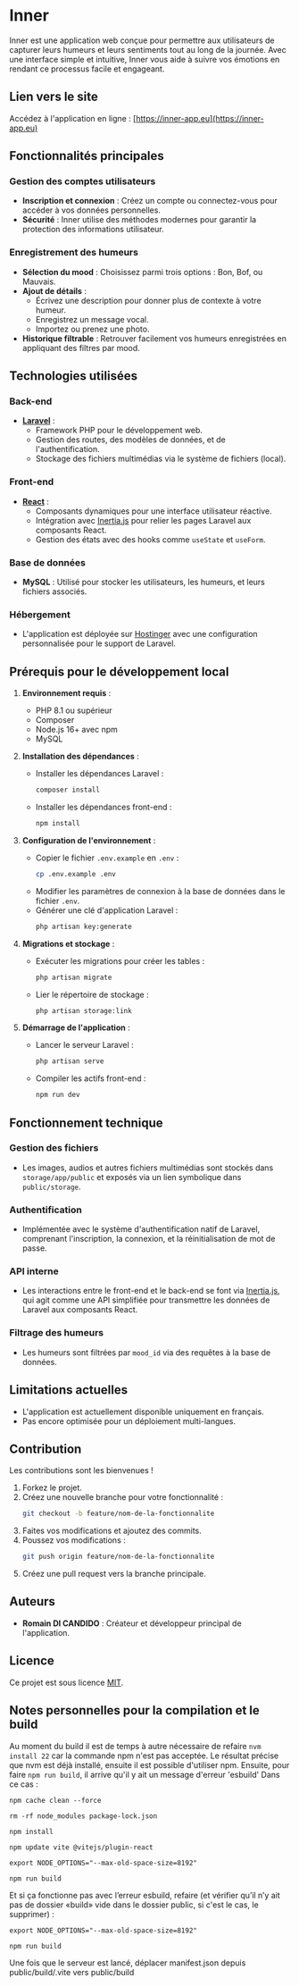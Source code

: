 # Inner

Inner est une application web conçue pour permettre aux utilisateurs de capturer leurs humeurs et leurs sentiments tout au long de la journée. Avec une interface simple et intuitive, Inner vous aide à suivre vos émotions en rendant ce processus facile et engageant.

## Lien vers le site

Accédez à l'application en ligne : [https://inner-app.eu](https://inner-app.eu)

## Fonctionnalités principales

### Gestion des comptes utilisateurs
- **Inscription et connexion** : Créez un compte ou connectez-vous pour accéder à vos données personnelles.
- **Sécurité** : Inner utilise des méthodes modernes pour garantir la protection des informations utilisateur.

### Enregistrement des humeurs
- **Sélection du mood** : Choisissez parmi trois options : Bon, Bof, ou Mauvais.
- **Ajout de détails** :
  - Écrivez une description pour donner plus de contexte à votre humeur.
  - Enregistrez un message vocal.
  - Importez ou prenez une photo.
- **Historique filtrable** : Retrouver facilement vos humeurs enregistrées en appliquant des filtres par mood.

## Technologies utilisées

### Back-end
- **[Laravel](https://laravel.com/)** :
  - Framework PHP pour le développement web.
  - Gestion des routes, des modèles de données, et de l'authentification.
  - Stockage des fichiers multimédias via le système de fichiers (local).

### Front-end
- **[React](https://reactjs.org/)** :
  - Composants dynamiques pour une interface utilisateur réactive.
  - Intégration avec [Inertia.js](https://inertiajs.com/) pour relier les pages Laravel aux composants React.
  - Gestion des états avec des hooks comme `useState` et `useForm`.

### Base de données
- **MySQL** : Utilisé pour stocker les utilisateurs, les humeurs, et leurs fichiers associés.

### Hébergement
- L'application est déployée sur [Hostinger](https://www.hostinger.fr/) avec une configuration personnalisée pour le support de Laravel.

## Prérequis pour le développement local

1. **Environnement requis** :
   - PHP 8.1 ou supérieur
   - Composer
   - Node.js 16+ avec npm
   - MySQL

2. **Installation des dépendances** :
   - Installer les dépendances Laravel :
     ```bash
     composer install
     ```
   - Installer les dépendances front-end :
     ```bash
     npm install
     ```

3. **Configuration de l'environnement** :
   - Copier le fichier `.env.example` en `.env` :
     ```bash
     cp .env.example .env
     ```
   - Modifier les paramètres de connexion à la base de données dans le fichier `.env`.
   - Générer une clé d'application Laravel :
     ```bash
     php artisan key:generate
     ```

4. **Migrations et stockage** :
   - Exécuter les migrations pour créer les tables :
     ```bash
     php artisan migrate
     ```
   - Lier le répertoire de stockage :
     ```bash
     php artisan storage:link
     ```

5. **Démarrage de l'application** :
   - Lancer le serveur Laravel :
     ```bash
     php artisan serve
     ```
   - Compiler les actifs front-end :
     ```bash
     npm run dev
     ```

## Fonctionnement technique

### Gestion des fichiers
- Les images, audios et autres fichiers multimédias sont stockés dans `storage/app/public` et exposés via un lien symbolique dans `public/storage`.

### Authentification
- Implémentée avec le système d'authentification natif de Laravel, comprenant l'inscription, la connexion, et la réinitialisation de mot de passe.

### API interne
- Les interactions entre le front-end et le back-end se font via [Inertia.js](https://inertiajs.com/), qui agit comme une API simplifiée pour transmettre les données de Laravel aux composants React.

### Filtrage des humeurs
- Les humeurs sont filtrées par `mood_id` via des requêtes à la base de données.

## Limitations actuelles
- L'application est actuellement disponible uniquement en français.
- Pas encore optimisée pour un déploiement multi-langues.

## Contribution
Les contributions sont les bienvenues !

1. Forkez le projet.
2. Créez une nouvelle branche pour votre fonctionnalité :
   ```bash
   git checkout -b feature/nom-de-la-fonctionnalite
   ```
3. Faites vos modifications et ajoutez des commits.
4. Poussez vos modifications :
   ```bash
   git push origin feature/nom-de-la-fonctionnalite
   ```
5. Créez une pull request vers la branche principale.

## Auteurs
- **Romain DI CANDIDO** : Créateur et développeur principal de l'application.

## Licence
Ce projet est sous licence [MIT](https://opensource.org/licenses/MIT).

## Notes personnelles pour la compilation et le build
Au moment du build il est de temps à autre nécessaire de refaire 
```nvm install 22```
car la commande npm n'est pas acceptée.
Le résultat précise que nvm est déjà installé, ensuite il est possible d'utiliser npm.
Ensuite, pour faire ```npm run build```, il arrive qu'il y ait un message d'erreur 'esbuild'
Dans ce cas : 

```npm cache clean --force```

```rm -rf node_modules package-lock.json```

```npm install```	

```npm update vite @vitejs/plugin-react```

```export NODE_OPTIONS="--max-old-space-size=8192"```

```npm run build```

Et si ça fonctionne pas avec l’erreur esbuild, refaire (et vérifier qu’il n’y ait pas de dossier «build» vide dans le dossier public, si c'est le cas, le supprimer) : 

```export NODE_OPTIONS="--max-old-space-size=8192"```

```npm run build```

Une fois que le serveur est lancé, déplacer manifest.json depuis public/build/.vite vers public/build
